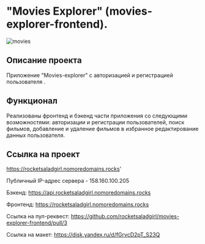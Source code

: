 # "Movies Explorer" (movies-explorer-frontend).
![movies](https://github.com/rocketsaladgirl/movies-explorer-frontend/assets/114432448/3f2199e3-8e7d-4d77-b8d1-b0e68107e5a5)

## Описание проекта
Приложение "Movies-explorer" с авторизацией и регистрацией пользователя .  
  
## Функционал
Реализованы фронтенд и бэкенд части приложения со следующими возможностями: авторизации и регистрации пользователей, поиск фильмов, добавление и удаление фильмов в избранное
редактирование данных пользователя.
  
## Ссылка на проект
https://rocketsaladgirl.nomoredomains.rocks'
  
Публичный IP-адрес сервера - 158.160.100.205
  
Бэкенд: https://api.rocketsaladgirl.nomoredomains.rocks  

Фронтенд: https://rocketsaladgirl.nomoredomains.rocks 

Ссылка на пул-реквест: https://github.com/rocketsaladgirl/movies-explorer-frontend/pull/3

Ссылка на макет: https://disk.yandex.ru/d/fGrvcD2pT_S23Q





